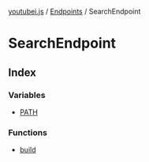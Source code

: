 [youtubei.js](../../../../README.md) / [Endpoints](../../README.md) / SearchEndpoint

# SearchEndpoint

## Index

### Variables

- [PATH](variables/PATH.md)

### Functions

- [build](functions/build.md)
